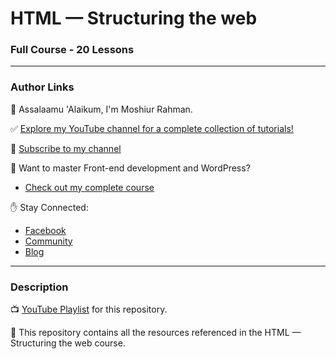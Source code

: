 # HTML — Structuring the web

### Full Course - 20 Lessons

---

### Author Links

👋 Assalaamu 'Alaikum, I'm Moshiur Rahman.

✅ [Explore my YouTube channel for a complete collection of tutorials!](https://www.youtube.com/@Moshiur)

🚩 [Subscribe to my channel](https://cutt.ly/DeLtyoNa)

🚀 Want to master Front-end development and WordPress?

- [Check out my complete course](https://cutt.ly/WeLthSrQ)

✋ Stay Connected:

- [Facebook](https://www.facebook.com/codermoshiur)
- [Community](https://www.facebook.com/groups/codersfoundation)
- [Blog](https://codersfoundation.com/)

---

### Description

📺 [YouTube Playlist](https://www.youtube.com/playlist?list=PLm64fbD5Onxtzo8gbLaPfOxSu6lYZlFgK) for this repository.

🚀 This repository contains all the resources referenced in the HTML — Structuring the web course.